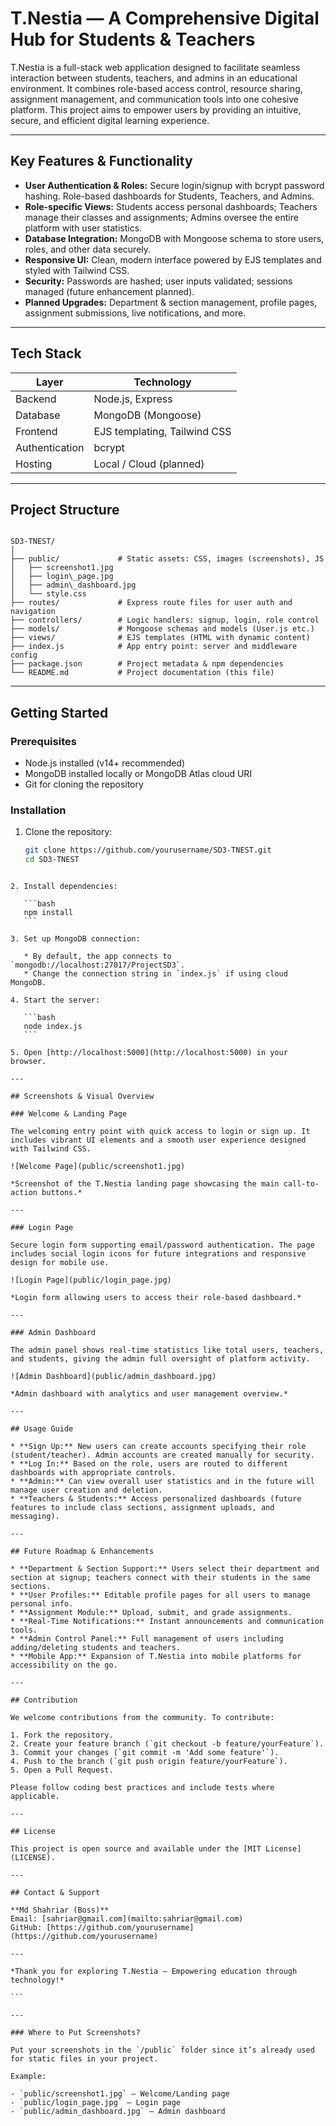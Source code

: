 
# T.Nestia — A Comprehensive Digital Hub for Students & Teachers

T.Nestia is a full-stack web application designed to facilitate seamless interaction between students, teachers, and admins in an educational environment. It combines role-based access control, resource sharing, assignment management, and communication tools into one cohesive platform. This project aims to empower users by providing an intuitive, secure, and efficient digital learning experience.

---

## Key Features & Functionality

- **User Authentication & Roles:** Secure login/signup with bcrypt password hashing. Role-based dashboards for Students, Teachers, and Admins.
- **Role-specific Views:** Students access personal dashboards; Teachers manage their classes and assignments; Admins oversee the entire platform with user statistics.
- **Database Integration:** MongoDB with Mongoose schema to store users, roles, and other data securely.
- **Responsive UI:** Clean, modern interface powered by EJS templates and styled with Tailwind CSS.
- **Security:** Passwords are hashed; user inputs validated; sessions managed (future enhancement planned).
- **Planned Upgrades:** Department & section management, profile pages, assignment submissions, live notifications, and more.

---

## Tech Stack

| Layer          | Technology        |
|----------------|-------------------|
| Backend        | Node.js, Express  |
| Database       | MongoDB (Mongoose)|
| Frontend       | EJS templating, Tailwind CSS |
| Authentication | bcrypt            |
| Hosting        | Local / Cloud (planned) |

---

## Project Structure

```

SD3-TNEST/
│
├── public/             # Static assets: CSS, images (screenshots), JS
│   ├── screenshot1.jpg
│   ├── login\_page.jpg
│   ├── admin\_dashboard.jpg
│   └── style.css
├── routes/             # Express route files for user auth and navigation
├── controllers/        # Logic handlers: signup, login, role control
├── models/             # Mongoose schemas and models (User.js etc.)
├── views/              # EJS templates (HTML with dynamic content)
├── index.js            # App entry point: server and middleware config
├── package.json        # Project metadata & npm dependencies
└── README.md           # Project documentation (this file)

````

---

## Getting Started

### Prerequisites

- Node.js installed (v14+ recommended)
- MongoDB installed locally or MongoDB Atlas cloud URI
- Git for cloning the repository

### Installation

1. Clone the repository:
   ```bash
   git clone https://github.com/yourusername/SD3-TNEST.git
   cd SD3-TNEST
````

2. Install dependencies:

   ```bash
   npm install
   ```

3. Set up MongoDB connection:

   * By default, the app connects to `mongodb://localhost:27017/ProjectSD3`.
   * Change the connection string in `index.js` if using cloud MongoDB.

4. Start the server:

   ```bash
   node index.js
   ```

5. Open [http://localhost:5000](http://localhost:5000) in your browser.

---

## Screenshots & Visual Overview

### Welcome & Landing Page

The welcoming entry point with quick access to login or sign up. It includes vibrant UI elements and a smooth user experience designed with Tailwind CSS.

![Welcome Page](public/screenshot1.jpg)

*Screenshot of the T.Nestia landing page showcasing the main call-to-action buttons.*

---

### Login Page

Secure login form supporting email/password authentication. The page includes social login icons for future integrations and responsive design for mobile use.

![Login Page](public/login_page.jpg)

*Login form allowing users to access their role-based dashboard.*

---

### Admin Dashboard

The admin panel shows real-time statistics like total users, teachers, and students, giving the admin full oversight of platform activity.

![Admin Dashboard](public/admin_dashboard.jpg)

*Admin dashboard with analytics and user management overview.*

---

## Usage Guide

* **Sign Up:** New users can create accounts specifying their role (student/teacher). Admin accounts are created manually for security.
* **Log In:** Based on the role, users are routed to different dashboards with appropriate controls.
* **Admin:** Can view overall user statistics and in the future will manage user creation and deletion.
* **Teachers & Students:** Access personalized dashboards (future features to include class sections, assignment uploads, and messaging).

---

## Future Roadmap & Enhancements

* **Department & Section Support:** Users select their department and section at signup; teachers connect with their students in the same sections.
* **User Profiles:** Editable profile pages for all users to manage personal info.
* **Assignment Module:** Upload, submit, and grade assignments.
* **Real-Time Notifications:** Instant announcements and communication tools.
* **Admin Control Panel:** Full management of users including adding/deleting students and teachers.
* **Mobile App:** Expansion of T.Nestia into mobile platforms for accessibility on the go.

---

## Contribution

We welcome contributions from the community. To contribute:

1. Fork the repository.
2. Create your feature branch (`git checkout -b feature/yourFeature`).
3. Commit your changes (`git commit -m 'Add some feature'`).
4. Push to the branch (`git push origin feature/yourFeature`).
5. Open a Pull Request.

Please follow coding best practices and include tests where applicable.

---

## License

This project is open source and available under the [MIT License](LICENSE).

---

## Contact & Support

**Md Shahriar (Boss)**
Email: [sahriar@gmail.com](mailto:sahriar@gmail.com)
GitHub: [https://github.com/yourusername](https://github.com/yourusername)

---

*Thank you for exploring T.Nestia — Empowering education through technology!*

```

---

### Where to Put Screenshots?

Put your screenshots in the `/public` folder since it’s already used for static files in your project.

Example:

- `public/screenshot1.jpg` — Welcome/Landing page
- `public/login_page.jpg` — Login page
- `public/admin_dashboard.jpg` — Admin dashboard


